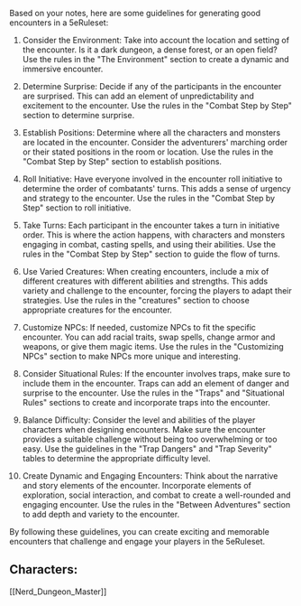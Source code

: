 Based on your notes, here are some guidelines for generating good encounters in a 5eRuleset:

1. Consider the Environment: Take into account the location and setting of the encounter. Is it a dark dungeon, a dense forest, or an open field? Use the rules in the "The Environment" section to create a dynamic and immersive encounter.

2. Determine Surprise: Decide if any of the participants in the encounter are surprised. This can add an element of unpredictability and excitement to the encounter. Use the rules in the "Combat Step by Step" section to determine surprise.

3. Establish Positions: Determine where all the characters and monsters are located in the encounter. Consider the adventurers' marching order or their stated positions in the room or location. Use the rules in the "Combat Step by Step" section to establish positions.

4. Roll Initiative: Have everyone involved in the encounter roll initiative to determine the order of combatants' turns. This adds a sense of urgency and strategy to the encounter. Use the rules in the "Combat Step by Step" section to roll initiative.

5. Take Turns: Each participant in the encounter takes a turn in initiative order. This is where the action happens, with characters and monsters engaging in combat, casting spells, and using their abilities. Use the rules in the "Combat Step by Step" section to guide the flow of turns.

6. Use Varied Creatures: When creating encounters, include a mix of different creatures with different abilities and strengths. This adds variety and challenge to the encounter, forcing the players to adapt their strategies. Use the rules in the "creatures" section to choose appropriate creatures for the encounter.

7. Customize NPCs: If needed, customize NPCs to fit the specific encounter. You can add racial traits, swap spells, change armor and weapons, or give them magic items. Use the rules in the "Customizing NPCs" section to make NPCs more unique and interesting.

8. Consider Situational Rules: If the encounter involves traps, make sure to include them in the encounter. Traps can add an element of danger and surprise to the encounter. Use the rules in the "Traps" and "Situational Rules" sections to create and incorporate traps into the encounter.

9. Balance Difficulty: Consider the level and abilities of the player characters when designing encounters. Make sure the encounter provides a suitable challenge without being too overwhelming or too easy. Use the guidelines in the "Trap Dangers" and "Trap Severity" tables to determine the appropriate difficulty level.

10. Create Dynamic and Engaging Encounters: Think about the narrative and story elements of the encounter. Incorporate elements of exploration, social interaction, and combat to create a well-rounded and engaging encounter. Use the rules in the "Between Adventures" section to add depth and variety to the encounter.

By following these guidelines, you can create exciting and memorable encounters that challenge and engage your players in the 5eRuleset.

## Characters:

[[Nerd_Dungeon_Master]]